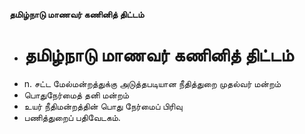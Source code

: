 **தமிழ்நாடு மாணவர் கணினித் திட்டம்**
- # தமிழ்நாடு மாணவர் கணினித் திட்டம்
- n. சட்ட மேல்மன்றத்துக்கு அடுத்தபடியான நீதித்துறை முதல்வர் மன்றம்
- பொதுநேர்மைத் தனி மன்றம்
- உயர் நீதிமன்றத்தின் பொது நேர்மைப் பிரிவு
- பணித்துறைப் பதிவேடகம்.

